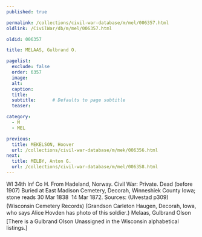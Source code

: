 ```yaml
---
published: true

permalink: /collections/civil-war-database/m/mel/006357.html
oldlink: /CivilWar/db/m/mel/006357.html

oldid: 006357

title: MELAAS, Gulbrand O.

pagelist:
  exclude: false
  order: 6357
  image: 
  alt:
  caption:
  title:
  subtitle:      # Defaults to page subtitle
  teaser:

category: 
  - M 
  - MEL

previous:
  title: MEKELSON, Hoover
  url: /collections/civil-war-database/m/mek/006356.html  
next:
  title: MELBY, Anton G.
  url: /collections/civil-war-database/m/mel/006358.html   
---
```

WI 34th Inf Co H. From Hadeland, Norway. Civil War: Private. Dead (before 1907) Buried at East Madison Cemetery, Decorah, Winneshiek County Iowa; stone reads &#147;30 Mar 1838 &#150; 14 Mar 1872&#148;. Sources: (Ulvestad p309) (Wisconsin Cemetery Records) (Grandson Carleton Haugen, Decorah, Iowa, who says &#147;Alice Hovden has photo of this soldier&#148;.) &#147;Melaas, Gulbrand Olson&#148; [There is a Gulbrand Olson Unassigned in the Wisconsin alphabetical listings.]